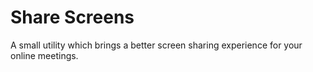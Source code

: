 # Share Screens

A small utility which brings a better screen sharing experience for your online meetings.
